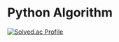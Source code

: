 # Python Algorithm

[![Solved.ac Profile](http://mazassumnida.wtf/api/v2/generate_badge?boj=jhy2297)](https://solved.ac/jhy2297/)
